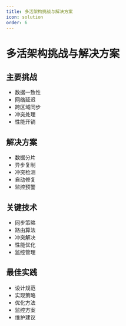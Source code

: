 ```yaml
---
title: 多活架构挑战与解决方案
icon: solution
order: 6
---
```


# 多活架构挑战与解决方案

## 主要挑战
- 数据一致性
- 网络延迟
- 跨区域同步
- 冲突处理
- 性能开销

## 解决方案
- 数据分片
- 异步复制
- 冲突检测
- 自动修复
- 监控预警

## 关键技术
- 同步策略
- 路由算法
- 冲突解决
- 性能优化
- 监控管理

## 最佳实践
- 设计规范
- 实现策略
- 优化方法
- 监控方案
- 维护建议
